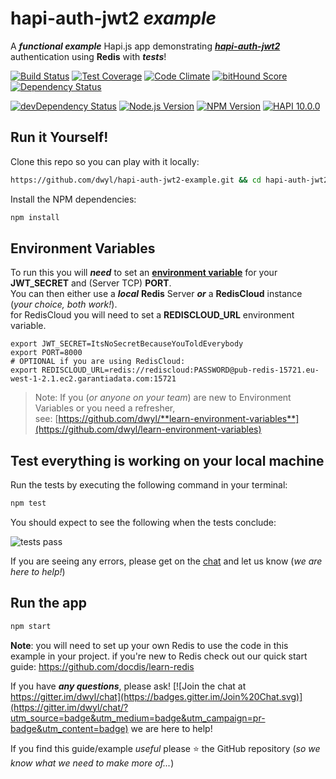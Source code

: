# hapi-auth-jwt2 *example*

A ***functional example*** Hapi.js app demonstrating
[***hapi-auth-jwt2***](https://github.com/dwyl/hapi-auth-jwt2) authentication
using **Redis** with ***tests***!

[![Build Status](https://travis-ci.org/dwyl/hapi-auth-jwt2-example.svg)](https://travis-ci.org/dwyl/hapi-auth-jwt2-example)
[![Test Coverage](https://codecov.io/github/dwyl/hapi-auth-jwt2-example/coverage.svg?branch=master)](https://codecov.io/github/dwyl/hapi-auth-jwt2-example?branch=master)
[![Code Climate](https://codeclimate.com/github/dwyl/hapi-auth-jwt2-example/badges/gpa.svg)](https://codeclimate.com/github/dwyl/hapi-auth-jwt2-example)
[![bitHound Score](https://www.bithound.io/github/dwyl/hapi-auth-jwt2-example/badges/score.svg)](https://www.bithound.io/github/dwyl/hapi-auth-jwt2-example)
[![Dependency Status](https://david-dm.org/dwyl/hapi-auth-jwt2-example.svg)](https://david-dm.org/dwyl/hapi-auth-jwt2-example)

[![devDependency Status](https://david-dm.org/dwyl/hapi-auth-jwt2-example/dev-status.svg)](https://david-dm.org/dwyl/hapi-auth-jwt2-example#info=devDependencies)
[![Node.js Version](https://img.shields.io/node/v/hapi-auth-jwt2.svg?style=flat "Node.js 10 & 12 and io.js latest both supported")](http://nodejs.org/download/)
[![NPM Version](https://badge.fury.io/js/hapi-auth-jwt2.svg?style=flat)](https://npmjs.org/package/hapi-auth-jwt2)
[![HAPI 10.0.0](http://img.shields.io/badge/hapi-10.0.0-brightgreen.svg "Latest Hapi.js")](http://hapijs.com)

## Run it Yourself!

Clone this repo so you can play with it locally:

```sh
https://github.com/dwyl/hapi-auth-jwt2-example.git && cd hapi-auth-jwt2-example
```

Install the NPM dependencies:

```sh
npm install
```


## Environment Variables

To run this you will ***need*** to set an [**environment variable**](https://github.com/dwyl/learn-environment-variables) for your
**JWT_SECRET** and (Server TCP) **PORT**.  
You can then either use a ***local*** **Redis** Server ***or*** a **RedisCloud** instance (*your choice, both work!*).  
for RedisCloud you will need to set a **REDISCLOUD_URL** environment variable.
```
export JWT_SECRET=ItsNoSecretBecauseYouToldEverybody
export PORT=8000
# OPTIONAL if you are using RedisCloud:
export REDISCLOUD_URL=redis://rediscloud:PASSWORD@pub-redis-15721.eu-west-1-2.1.ec2.garantiadata.com:15721
```

> Note: If you (*or anyone on your team*) are new to
Environment Variables or you need a refresher,  
see: [https://github.com/dwyl/**learn-environment-variables**](https://github.com/dwyl/learn-environment-variables)


## Test everything is working on your local machine

Run the tests by executing the following command in your terminal:

```sh
npm test
```

You should expect to see the following when the tests conclude:

![tests pass](https://cloud.githubusercontent.com/assets/194400/9975267/03edc492-5eae-11e5-93bc-a762e1298985.png)

If you are seeing any errors, please get on the [chat](https://gitter.im/dwyl/chat) and let us know (*we are here to help!*)


## Run the app

```sh
npm start
```

**Note**: you will need to set up your own Redis to use the code in this example in your project. if you're new to Redis check out our quick start guide: https://github.com/docdis/learn-redis


If you have ***any questions***, please ask! [![Join the chat at https://gitter.im/dwyl/chat](https://badges.gitter.im/Join%20Chat.svg)](https://gitter.im/dwyl/chat/?utm_source=badge&utm_medium=badge&utm_campaign=pr-badge&utm_content=badge)  we are here to help!

If you find this guide/example *useful* please :star: the GitHub repository
(*so we know what we need to make more of...*)
